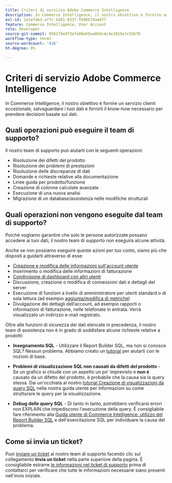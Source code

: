 ```yaml
---
title: Criteri di servizio Adobe Commerce Intelligence
description: In Commerce Intelligence, il nostro obiettivo è fornire un servizio clienti eccezionale, salvaguardare i tuoi dati e fornirti il know-how necessario per prendere decisioni basate sui dati.
exl-id: 2e1ef4b3-a77c-4281-8337-fb90574a44f7
feature: Commerce Intelligence, User Account
role: Developer
source-git-commit: 958179e0f3efe08e65ea8b0c4c4e1015e3c5bb76
workflow-type: tm+mt
source-wordcount: '416'
ht-degree: 0%

---
```


# Criteri di servizio Adobe Commerce Intelligence

In Commerce Intelligence, il nostro obiettivo è fornire un servizio clienti eccezionale, salvaguardare i tuoi dati e fornirti il know-how necessario per prendere decisioni basate sui dati.

## Quali operazioni può eseguire il team di supporto?

Il nostro team di supporto può aiutarti con le seguenti operazioni:

* Risoluzione dei difetti del prodotto
* Risoluzione dei problemi di prestazioni
* Risoluzione delle discrepanze di dati
* Domande e richieste relative alla documentazione
* Linee guida per prodotto/funzione
* Creazione di colonne calcolate avanzate
* Esecuzione di una nuova analisi
* Migrazione di un database/assistenza nelle modifiche strutturali

## Quali operazioni non vengono eseguite dal team di supporto?

Poiché vogliamo garantire che solo le persone autorizzate possano accedere ai tuoi dati, il nostro team di supporto non eseguirà alcune attività.

Anche se non possiamo eseguire queste azioni per tuo conto, siamo più che disposti a guidarti attraverso di esse:

* [Creazione e modifica delle informazioni sull&#39;account utente](/docs/commerce-business-intelligence/mbi/administrator/user-mgmt/user-management.html)
* Inserimento o modifica delle informazioni di fatturazione
* [Condivisione di dashboard con altri utenti](/docs/commerce-business-intelligence/mbi/build/dashboards/share-dashboard-with-users.html?lang=en)
* Discussione, creazione o modifica di connessioni dati e dettagli del server
* Esecuzione di funzioni a livello di amministratore per utenti standard o di sola lettura (ad esempio [aggiunta/modifica di metriche](/docs/commerce-business-intelligence/mbi/build/reports/ess-manage-data-metrics.html))
* Divulgazione dei dettagli dell’account, ad esempio rapporti o informazioni di fatturazione, nelle telefonate in entrata. Verrà visualizzato un indirizzo e-mail registrato.

Oltre alle funzioni di sicurezza dei dati elencate in precedenza, il nostro team di assistenza non è in grado di soddisfare alcune richieste relative a prodotti:

* **Insegnamento SQL** - Utilizzare il Report Builder SQL, ma non si conosce SQL? Nessun problema. Abbiamo creato un [tutorial](/docs/commerce-business-intelligence/mbi/analyze/sql/sql-rpt-bldr.html) per aiutarti con le nozioni di base.

* **Problemi di visualizzazione SQL non causati da difetti del prodotto** - Se un grafico si chiude con un aspetto un po&#39; imprevisto e **non è** causato da un difetto del prodotto, è probabile che la causa sia la query stessa. Dai un&#39;occhiata al nostro [tutorial Creazione di visualizzazioni da query SQL](/docs/commerce-business-intelligence/mbi/tutorials/create-visuals-from-sql.html) nella nostra guida utente per informazioni su come strutturare le query per la visualizzazione.
* **Debug delle query SQL** - Di tanto in tanto, potrebbero verificarsi errori non EXPLAIN che impediscono l&#39;esecuzione della query. È consigliabile fare riferimento alla [Guida utente di Commerce Intelligence: utilizzo del Report Builder SQL](/docs/commerce-business-intelligence/mbi/analyze/sql/sql-rpt-bldr.html) e dell&#39;esercitazione SQL per individuare la causa del problema.

## Come si invia un ticket?

Puoi [inviare un ticket](/help/help-center-guide/help-center/magento-help-center-user-guide.md#submit-ticket) al nostro team di supporto facendo clic sul collegamento **Invia un ticket** nella parte superiore della pagina. È consigliabile estrarre [le informazioni nel ticket di supporto](/help/help-center-guide/help-center/magento-help-center-user-guide.md#info-in-support-ticket) prima di contattarci per verificare che tutte le informazioni necessarie siano presenti nell&#39;invio iniziale.
